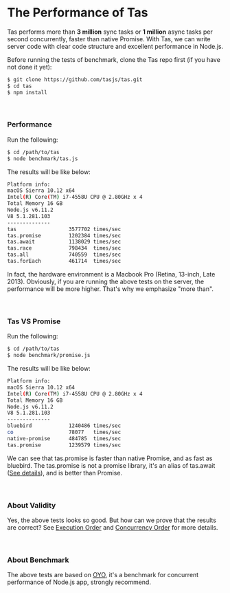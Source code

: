 # The Performance of Tas

Tas performs more than **3 million** sync tasks or **1 million** async tasks per second concurrently, faster than native Promise. With Tas, we can write server code with clear code structure and excellent performance in Node.js.

Before running the tests of benchmark, clone the Tas repo first (if you have not done it yet):

```bash
$ git clone https://github.com/tasjs/tas.git
$ cd tas
$ npm install
```

　

### Performance

Run the following:
```bash
$ cd /path/to/tas
$ node benchmark/tas.js
```

The results will be like below:

```bash
Platform info:
macOS Sierra 10.12 x64
Intel(R) Core(TM) i7-4558U CPU @ 2.80GHz x 4
Total Memory 16 GB
Node.js v6.11.2
V8 5.1.281.103
--------------
tas                 3577702 times/sec
tas.promise         1202384 times/sec
tas.await           1138029 times/sec
tas.race            798434  times/sec
tas.all             740559  times/sec
tas.forEach         461714  times/sec
```

In fact, the hardware environment is a Macbook Pro (Retina, 13-inch, Late 2013). Obviously, if you are running the above tests on the server, the performance will be more higher. That's why we emphasize "more than".

　

### Tas VS Promise

Run the following:
```bash
$ cd /path/to/tas
$ node benchmark/promise.js
```

The results will be like below:
```bash
Platform info:
macOS Sierra 10.12 x64
Intel(R) Core(TM) i7-4558U CPU @ 2.80GHz x 4
Total Memory 16 GB
Node.js v6.11.2
V8 5.1.281.103
--------------
bluebird            1240486 times/sec
co                  78077   times/sec
native-promise      484785  times/sec
tas.promise         1239579 times/sec
```

We can see that tas.promise is faster than native Promise, and as fast as bluebird. The tas.promise is not a promise library, it's an alias of tas.await ([See details](https://github.com/tasjs/tas/blob/master/lib/index.js)), and is better than Promise.

　

### About Validity

Yes, the above tests looks so good. But how can we prove that the results are correct? See  [Execution Order](../execution-order/execution-order.md) and  [Concurrency Order](../execution-order/concurrency-order.md) for more details.

　

### About Benchmark

The above tests are based on [OYO](https://github.com/hiowenluke/oyo), it's a benchmark for concurrent performance of Node.js app, strongly recommend.
